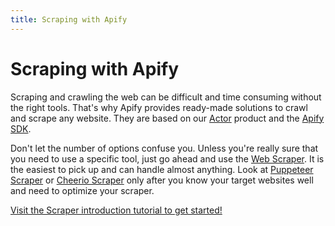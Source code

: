 ```yaml
---
title: Scraping with Apify
---
```


# [](./scraping)Scraping with Apify

Scraping and crawling the web can be difficult and time consuming without the right tools. That's why Apify provides ready-made solutions to crawl and scrape any website. They are based on our [Actor](/actors) product and the [Apify SDK](https://sdk.apify.com).

Don't let the number of options confuse you. Unless you're really sure that you need to use a specific tool, just go ahead and use the [Web Scraper](#web-scraper). It is the easiest to pick up and can handle almost anything. Look at [Puppeteer Scraper](#puppeteer-scraper) or [Cheerio Scraper](#cheerio-scraper) only after you know your target websites well and need to optimize your scraper.

[Visit the Scraper introduction tutorial to get started!](./scraping/tutorial/introduction)
